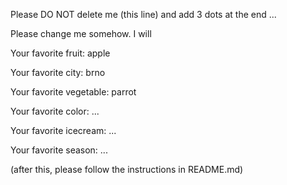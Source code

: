 Please DO NOT delete me (this line) and add 3 dots at the end ...

Please change me somehow. I will



Your favorite fruit: apple

Your favorite city: brno

Your favorite vegetable: parrot

Your favorite color: ...

Your favorite icecream: ...

Your favorite season: ...


(after this, please follow the instructions in README.md)


